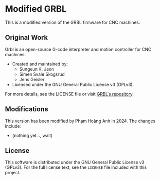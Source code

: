 # Modified GRBL

This is a modified version of the GRBL firmware for CNC machines.

## Original Work
Grbl is an open-source G-code interpreter and motion controller for CNC machines:
- Created and maintained by:
  - Sungeun K. Jeon
  - Simen Svale Skogsrud
  - Jens Geisler
- Licensed under the GNU General Public License v3 (GPLv3).

For more details, see the LICENSE file or visit [GRBL's repository](https://github.com/gnea/grbl).

## Modifications
This version has been modified by Phạm Hoàng Anh in 2024. The changes include:
- (nothing yet..., wait)

## License
This software is distributed under the GNU General Public License v3 (GPLv3). For the full license text, see the `LICENSE` file included with this project.
